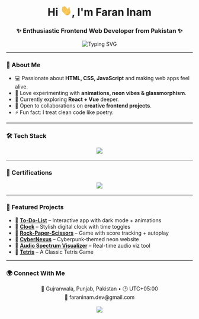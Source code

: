 <h1 align="center">Hi <img src="https://raw.githubusercontent.com/ABSphreak/ABSphreak/master/gifs/Hi.gif" width="30px">, I'm Faran Inam</h1>
<h3 align="center">✨ Enthusiastic Frontend Web Developer from Pakistan ✨</h3>

<p align="center">
  <img src="https://readme-typing-svg.demolab.com?font=Fira+Code&weight=600&pause=1000&color=00F7FF&center=true&vCenter=true&width=600&lines=Crafting+Beautiful+and+Interactive+UIs;Exploring+CSS+Magic+%26+JS+Wizards;Building+Fun+Web+Experiences;Always+Learning+%26+Evolving" alt="Typing SVG" />
</p>

---

### 🚀 About Me
- 💻 Passionate about **HTML, CSS, JavaScript** and making web apps feel alive.  
- 🎨 Love experimenting with **animations, neon vibes & glassmorphism**.  
- 🌱 Currently exploring **React + Vue** deeper.  
- 🤝 Open to collaborations on **creative frontend projects**.  
- ⚡ Fun fact: I treat clean code like poetry.  

---

### 🛠️ Tech Stack

<p align="center">
  <img src="https://skillicons.dev/icons?i=html,css,js,markdown,figma,vscode,github," />
</p>

---

### 📜 Certifications
<p align="center">
  <a href="https://www.freecodecamp.org/certification/faraninamdev/responsive-web-design" target="_blank">
    <img src="https://img.shields.io/badge/freeCodeCamp-Certified-0A0A23?style=for-the-badge&logo=freecodecamp&logoColor=white" />
  </a>
</p>

---


### 📌 Featured Projects

- 🔹 [**To-Do-List**](https://faraninamdev.github.io/To-Do-List/) – Interactive app with dark mode + animations  
- 🔹 [**Clock**](https://faraninamdev.github.io/Clock/) – Stylish digital clock with time toggles  
- 🔹 [**Rock-Paper-Scissors**](https://faraninamdev.github.io/Rock-Paper-Scissors/) – Game with score tracking + autoplay  
- 🔹 [**CyberNexus**](https://faraninamdev.github.io/CyberNexus/) – Cyberpunk-themed neon website  
- 🔹 [**Audio Spectrum Visualizer**](https://faraninamdev.github.io/Audio-Spectrum-Visualizer/) – Real-time audio viz tool  
- 🔹 [**Tetris**](https://faraninamdev.github.io/Tetris/) – A Classic Tetris Game  

---

### 🌍 Connect With Me
<p align="center">
  📍 Gujranwala, Punjab, Pakistan • 🕒 UTC+05:00  
  <br>
  📧 faraninam.dev@gmail.com
  <br><br>
  <a href="https://github.com/faraninamdev"><img src="https://img.shields.io/github/followers/faraninamdev?label=Follow&style=social"></a>
</p>
